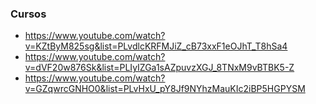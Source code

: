 
### Cursos
- https://www.youtube.com/watch?v=KZtByM825sg&list=PLvdlcKRFMJiZ_cB73xxF1eOJhT_T8hSa4
- https://www.youtube.com/watch?v=dVF20w876Sk&list=PLIyIZGa1sAZpuvzXGJ_8TNxM9vBTBK5-Z
- https://www.youtube.com/watch?v=GZqwrcGNHO0&list=PLvHxU_pY8Jf9NYhzMauKIc2iBP5HGPYSM